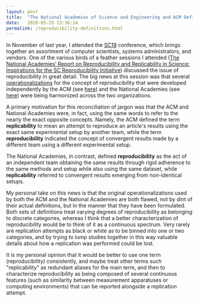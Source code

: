 ```yaml
---
layout: post
title:  "The National Academies of Science and Engineering and ACM Definitions of Reproducibility"
date:   2020-05-25 13:36:14
permalink: /reproducibility-definitions.html
---
```


In November of last year, I attended the [SC19](https://sc19.supercomputing.org/) conference, which brings together an assortment of computer scientists, systems administrators, and vendors.  One of the various birds of a feather sessions I attended ([The National Academies’ Report on Reproducibility and Replicability in Science: Inspirations for the SC Reproducibility Initiative](https://sc19.supercomputing.org/session/?sess=sess293)) discussed the issue of reproducibility in great detail.  The big news at this session was that several [operationalizations](https://en.wikipedia.org/wiki/Operationalization) for the concept of reproducibility that were developed independently by the ACM (see [here](https://www.acm.org/publications/policies/artifact-review-badging)) and the National Academies (see [here](https://doi.org/c5jp)) were being harmonized across the two organizations.

A primary motivation for this reconciliation of jargon was that the ACM and National Academies were, in fact, using the same words to refer to the nearly the exact opposite concepts.  Namely, the ACM defined the term **replicability** to mean an attempt to reproduce an article's results using the exact same experimental setup by another team, while the term **reproducibility** indicated the concept of convergent results made by a different team using a different experimental setup.  

The National Academies, in contrast, defined **reproducibility** as the act of an independent team obtaining the same results through rigid adherence to the same methods and setup while also using the same dataset, while **replicability** referred to convergent results emerging from non-identical setups.

My personal take on this news is that the original operationalizations used by both the ACM and the National Academies are both flawed, not by dint of their actual definitions, but in the manner that they have been formulated.  Both sets of definitions treat varying degrees of reproducibility as belonging to discrete categories, whereas I think that a better characterization of reproducibility would be to think of it as a continuous spectrum.  Very rarely are replication attempts as black or white as to be binned into one or two categories, and by trying to lump studies together in this way valuable details about how a replication was performed could be lost.

It is my personal opinion that it would be better to use one term (reproducibility) consistently, and maybe treat other terms such "replicability" as redundant aliases for the main term, and then to characterize reproducibility as being composed of several continuous features (such as similarity between measurement apparatuses or computing environments) that can be reported alongside a replication attempt.
